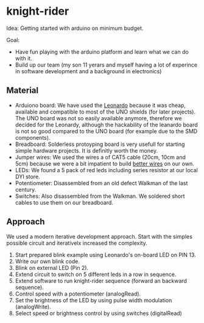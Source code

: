 knight-rider
============

Idea: Getting started with arduino on minimum budget.

Goal: 
 - Have fun playing with the arduino platform and learn what we can do with it.
 - Build up our team (my son 11 yerars and myself having a lot of experince in software development and a background in electronics)


Material
--------

 - Arduiono board: We have used the [Leonardo](http://arduino.cc/en/Main/ArduinoBoardLeonardo) because it was cheap, available and compatible to most of the UNO shields (for later projects). The UNO board was not so easily available anymore, therefore we decided for the Leonardy, although the hackability of the leanardo board is not so good compared to the UNO board (for example due to the SMD components).
 - Breadboard: Solderless protoyping board is very usefull for starting simple hardware projects. It is definitly worth the money.
 - Jumper wires: We used the wires a of CAT5 cable (20cm, 10cm and 5cm) because we were a bit impatient to build [better wires](http://www.youtube.com/watch?v=0wpchXZIzJs) on our own.  
 - LEDs: We found a 5 pack of red leds including series resistor at our local DYI store.
 - Potentiometer: Disassembled from an old defect Walkman of the last century. 
 - Switches: Also disassembled from the Walkman. We soldered short cables to use them on our breadboard.


Approach
--------

We used a modern iterative development approach. Start with the simples possible circuit and iterativelx increased the complexity.

 1. Start prepared blink example using Leonardo's on-board LED on PIN 13.
 2. Write our own blink code.
 2. Blink on external LED (Pin 2).
 3. Extend circuit to switch on 5 different leds in a row in sequence.
 4. Extend software to run knight-rider sequence (forward an backward sequence).
 5. Control speed with a potentiometer (analogRead).
 6. Set the brightness of the LED by using pulse width modulation (analogWrite).
 7. Select speed or brightness control by using switches (digitalRead)

 



